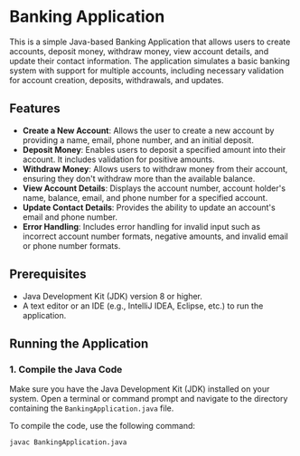 # Banking Application

This is a simple Java-based Banking Application that allows users to create accounts, deposit money, withdraw money, view account details, and update their contact information. The application simulates a basic banking system with support for multiple accounts, including necessary validation for account creation, deposits, withdrawals, and updates.

## Features

- **Create a New Account**: Allows the user to create a new account by providing a name, email, phone number, and an initial deposit.
- **Deposit Money**: Enables users to deposit a specified amount into their account. It includes validation for positive amounts.
- **Withdraw Money**: Allows users to withdraw money from their account, ensuring they don't withdraw more than the available balance.
- **View Account Details**: Displays the account number, account holder's name, balance, email, and phone number for a specified account.
- **Update Contact Details**: Provides the ability to update an account's email and phone number.
- **Error Handling**: Includes error handling for invalid input such as incorrect account number formats, negative amounts, and invalid email or phone number formats.

## Prerequisites

- Java Development Kit (JDK) version 8 or higher.
- A text editor or an IDE (e.g., IntelliJ IDEA, Eclipse, etc.) to run the application.

## Running the Application

### 1. Compile the Java Code

Make sure you have the Java Development Kit (JDK) installed on your system. Open a terminal or command prompt and navigate to the directory containing the `BankingApplication.java` file.

To compile the code, use the following command:

```bash
javac BankingApplication.java
